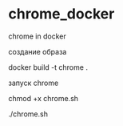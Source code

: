# chrome_docker
chrome in docker

создание образа

docker build -t chrome .

запуск chrome

chmod +x chrome.sh

./chrome.sh

